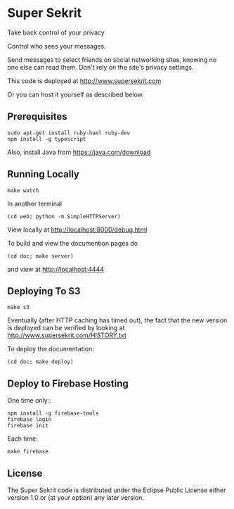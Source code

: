 Super Sekrit
============

Take back control of your privacy

Control who sees your messages.

Send messages to select friends on social networking sites, knowing no
one else can read them. Don't rely on the site's privacy settings.

This code is deployed at <http://www.supersekrit.com>

Or you can host it yourself as described below.


Prerequisites
-------------

    sudo apt-get install ruby-haml ruby-dev
    npm install -g typescript

Also, install Java from <https://java.com/download>


Running Locally
---------------


    make watch


In another terminal

    (cd web; python -m SimpleHTTPServer)

View locally at <http://localhost:8000/debug.html>

To build and view the documention pages do

    (cd doc; make server)

and view at <http://localhost:4444>

Deploying To S3
---------------

    make s3

Eventually (after HTTP caching has timed out), the fact that the new
version is deployed can be verified by looking at
<http://www.supersekrit.com/HISTORY.txt>

To deploy the documentation:

    (cd doc; make deploy)

Deploy to Firebase Hosting
--------------------------

One time only::

    npm install -g firebase-tools
    firebase login
    firebase init


Each time:

    make firebase

License
-------

The Super Sekrit code is distributed under the Eclipse Public License
either version 1.0 or (at your option) any later version.
